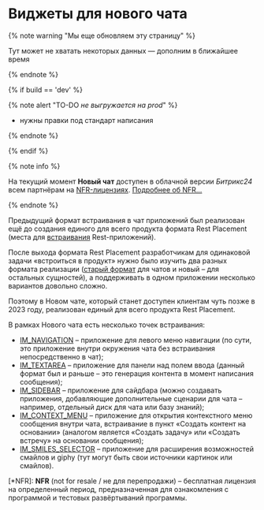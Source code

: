 # Виджеты для нового чата

{% note warning "Мы еще обновляем эту страницу" %}

Тут может не хватать некоторых данных — дополним в ближайшее время

{% endnote %}

{% if build == 'dev' %}

{% note alert "TO-DO _не выгружается на prod_" %}

- нужны правки под стандарт написания

{% endnote %}

{% endif %}

{% note info %}

На текущий момент **Новый чат** доступен в облачной версии *Битрикс24* всем партнёрам на [NFR-лицензиях](*NFR). [Подробнее об NFR...](https://nfr.bitrix24.site)

{% endnote %}

Предыдущий формат встраивания в чат приложений был реализован ещё до создания единого для всего продукта формата Rest Placement (места для [встраивания](../../widgets/index.md) Rest-приложений).

После выхода формата Rest Placement разработчикам для одинаковой задачи «встроиться в продукт» нужно было изучить два разных формата реализации ([старый формат](../outdated/index.md) для чатов и новый – для остальных сущностей), а поддерживать в одном приложении несколько вариантов довольно сложно.

Поэтому в Новом чате, который станет доступен клиентам чуть позже в 2023 году, реализован единый для всего продукта Rest Placement.

В рамках Нового чата есть несколько точек встраивания:

- [IM_NAVIGATION](./im-navigation.md) – приложение для левого меню навигации (по сути, это приложение внутри окружения чата без встраивания непосредственно в чат);
- [IM_TEXTAREA](./im-textarea.md) – приложение для панели над полем ввода (данный формат был и раньше – это генерация контента в момент написания сообщения);
- [IM_SIDEBAR](./im-sidebar.md) – приложение для сайдбара (можно создавать приложения, добавляющие дополнительные сценарии для чата – например, отдельный диск для чата или базу знаний);
- [IM_CONTEXT_MENU](./im-context-menu.md) – приложение для открытия контекстного меню сообщения внутри чата, встраивание в пункт «Создать контент на основании» (аналогом является «Создать задачу» или «Создать встречу» на основании сообщения);
- [IM_SMILES_SELECTOR](./im-smiles-selector.md) – приложение для расширения возможностей смайлов и giphy (тут могут быть свои источники картинок или смайлов).


[*NFR]: **NFR** (not for resale / не для перепродажи) – бесплатная лицензия на определенный период, предназначенная для ознакомления с программой и тестовых развёртываний программы.

